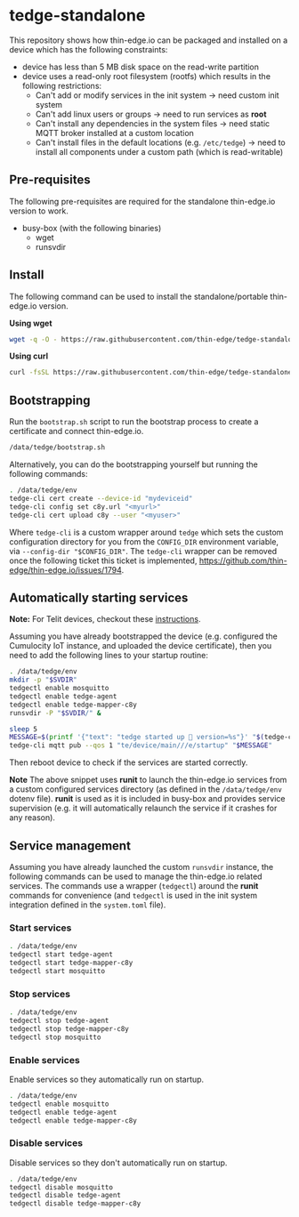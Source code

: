 # tedge-standalone

This repository shows how thin-edge.io can be packaged and installed on a device which has the following constraints:

* device has less than 5 MB disk space on the read-write partition
* device uses a read-only root filesystem (rootfs) which results in the following restrictions:
    * Can't add or modify services in the init system -> need custom init system
    * Can't add linux users or groups -> need to run services as **root**
    * Can't install any dependencies in the system files -> need static MQTT broker installed at a custom location
    * Can't install files in the default locations (e.g. `/etc/tedge`) -> need to install all components under a custom path (which is read-writable)

## Pre-requisites

The following pre-requisites are required for the standalone thin-edge.io version to work.

* busy-box (with the following binaries)
    * wget
    * runsvdir

## Install

The following command can be used to install the standalone/portable thin-edge.io version.

**Using wget**

```sh
wget -q -O - https://raw.githubusercontent.com/thin-edge/tedge-standalone/main/install.sh | sh -s
```

**Using curl**

```sh
curl -fsSL https://raw.githubusercontent.com/thin-edge/tedge-standalone/main/install.sh | sh -s
```

## Bootstrapping

Run the `bootstrap.sh` script to run the bootstrap process to create a certificate and connect thin-edge.io.

```sh
/data/tedge/bootstrap.sh
```

Alternatively, you can do the bootstrapping yourself but running the following commands:

```sh
. /data/tedge/env
tedge-cli cert create --device-id "mydeviceid"
tedge-cli config set c8y.url "<myurl>"
tedge-cli cert upload c8y --user "<myuser>"
```

Where `tedge-cli` is a custom wrapper around `tedge` which sets the custom configuration directory for you from the `CONFIG_DIR` environment variable, via `--config-dir "$CONFIG_DIR"`. The `tedge-cli` wrapper can be removed once the following ticket this ticket is implemented, https://github.com/thin-edge/thin-edge.io/issues/1794.


## Automatically starting services

**Note:** For Telit devices, checkout these [instructions](./docs/TELIT.md).

Assuming you have already bootstrapped the device (e.g. configured the Cumulocity IoT instance, and uploaded the device certificate), then you need to add the following lines to your startup routine:

```sh
. /data/tedge/env
mkdir -p "$SVDIR"
tedgectl enable mosquitto
tedgectl enable tedge-agent
tedgectl enable tedge-mapper-c8y
runsvdir -P "$SVDIR/" &

sleep 5
MESSAGE=$(printf '{"text": "tedge started up 🚀 version=%s"}' "$(tedge-cli --version | cut -d' ' -f2)")
tedge-cli mqtt pub --qos 1 "te/device/main///e/startup" "$MESSAGE"
```

Then reboot device to check if the services are started correctly.

**Note** The above snippet uses **runit** to launch the thin-edge.io services from a custom configured services directory (as defined in the `/data/tedge/env` dotenv file). **runit** is used as it is included in busy-box and provides service supervision (e.g. it will automatically relaunch the service if it crashes for any reason).

## Service management

Assuming you have already launched the custom `runsvdir` instance, the following commands can be used to manage the thin-edge.io related services. The commands use a wrapper (`tedgectl`) around the **runit** commands for convenience (and `tedgectl` is used in the init system integration defined in the `system.toml` file).

### Start services

```sh
. /data/tedge/env
tedgectl start tedge-agent
tedgectl start tedge-mapper-c8y
tedgectl start mosquitto
```

### Stop services

```sh
. /data/tedge/env
tedgectl stop tedge-agent
tedgectl stop tedge-mapper-c8y
tedgectl stop mosquitto
```

### Enable services

Enable services so they automatically run on startup.

```sh
. /data/tedge/env
tedgectl enable mosquitto
tedgectl enable tedge-agent
tedgectl enable tedge-mapper-c8y
```


### Disable services

Disable services so they don't automatically run on startup.

```sh
. /data/tedge/env
tedgectl disable mosquitto
tedgectl disable tedge-agent
tedgectl disable tedge-mapper-c8y
```
